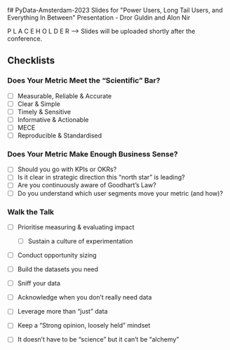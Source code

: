 f# PyData-Amsterdam-2023
Slides for "Power Users, Long Tail Users, and Everything In Between" Presentation - Dror Guldin and Alon Nir


P L A C E H O L D E R  --> Slides will be uploaded shortly after the conference.

## Checklists

### Does Your Metric Meet the “Scientific” Bar?
- [ ] Measurable, Reliable & Accurate
- [ ] Clear & Simple
- [ ] Timely & Sensitive
- [ ] Informative & Actionable
- [ ] MECE
- [ ] Reproducible & Standardised

### Does Your Metric Make Enough Business Sense?
- [ ] Should you go with KPIs or OKRs?
- [ ] Is it clear in strategic direction this “north star” is leading?
- [ ] Are you continuously aware of Goodhart’s Law?
- [ ] Do you understand which user segments move your metric (and how)?

### Walk the Talk
- [ ] Prioritise measuring & evaluating impact
   - [ ] Sustain a culture of experimentation
- [ ] Conduct opportunity sizing
- [ ] Build the datasets you need
- [ ] Sniff your data
- [ ] Acknowledge when you don’t really need data
- [ ] Leverage more than “just” data
- [ ] Keep a “Strong opinion, loosely held” mindset
- [ ] It doesn’t have to be “science” but it can’t be “alchemy”


